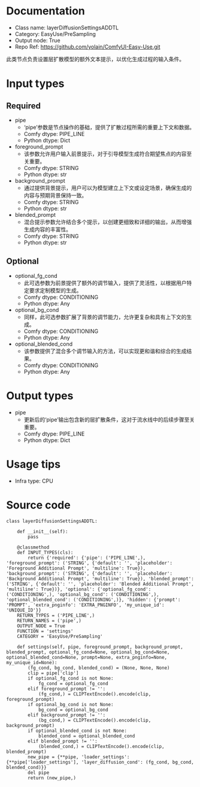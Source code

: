# Documentation
- Class name: layerDiffusionSettingsADDTL
- Category: EasyUse/PreSampling
- Output node: True
- Repo Ref: https://github.com/yolain/ComfyUI-Easy-Use.git

此类节点负责设置层扩散模型的额外文本提示，以优化生成过程的输入条件。

# Input types
## Required
- pipe
    - ‘pipe’参数是节点操作的基础，提供了扩散过程所需的重要上下文和数据。
    - Comfy dtype: PIPE_LINE
    - Python dtype: Dict
- foreground_prompt
    - 该参数允许用户输入前景提示，对于引导模型生成符合期望焦点的内容至关重要。
    - Comfy dtype: STRING
    - Python dtype: str
- background_prompt
    - 通过提供背景提示，用户可以为模型建立上下文或设定场景，确保生成的内容与预期背景保持一致。
    - Comfy dtype: STRING
    - Python dtype: str
- blended_prompt
    - 混合提示参数允许结合多个提示，以创建更细致和详细的输出，从而增强生成内容的丰富性。
    - Comfy dtype: STRING
    - Python dtype: str
## Optional
- optional_fg_cond
    - 此可选参数为前景提供了额外的调节输入，提供了灵活性，以根据用户特定要求定制模型的生成。
    - Comfy dtype: CONDITIONING
    - Python dtype: Any
- optional_bg_cond
    - 同样，此可选参数扩展了背景的调节能力，允许更复杂和具有上下文的生成。
    - Comfy dtype: CONDITIONING
    - Python dtype: Any
- optional_blended_cond
    - 该参数提供了混合多个调节输入的方法，可以实现更和谐和综合的生成结果。
    - Comfy dtype: CONDITIONING
    - Python dtype: Any

# Output types
- pipe
    - 更新后的‘pipe’输出包含新的层扩散条件，这对于流水线中的后续步骤至关重要。
    - Comfy dtype: PIPE_LINE
    - Python dtype: Dict

# Usage tips
- Infra type: CPU

# Source code
```
class layerDiffusionSettingsADDTL:

    def __init__(self):
        pass

    @classmethod
    def INPUT_TYPES(cls):
        return {'required': {'pipe': ('PIPE_LINE',), 'foreground_prompt': ('STRING', {'default': '', 'placeholder': 'Foreground Additional Prompt', 'multiline': True}), 'background_prompt': ('STRING', {'default': '', 'placeholder': 'Background Additional Prompt', 'multiline': True}), 'blended_prompt': ('STRING', {'default': '', 'placeholder': 'Blended Additional Prompt', 'multiline': True})}, 'optional': {'optional_fg_cond': ('CONDITIONING',), 'optional_bg_cond': ('CONDITIONING',), 'optional_blended_cond': ('CONDITIONING',)}, 'hidden': {'prompt': 'PROMPT', 'extra_pnginfo': 'EXTRA_PNGINFO', 'my_unique_id': 'UNIQUE_ID'}}
    RETURN_TYPES = ('PIPE_LINE',)
    RETURN_NAMES = ('pipe',)
    OUTPUT_NODE = True
    FUNCTION = 'settings'
    CATEGORY = 'EasyUse/PreSampling'

    def settings(self, pipe, foreground_prompt, background_prompt, blended_prompt, optional_fg_cond=None, optional_bg_cond=None, optional_blended_cond=None, prompt=None, extra_pnginfo=None, my_unique_id=None):
        (fg_cond, bg_cond, blended_cond) = (None, None, None)
        clip = pipe['clip']
        if optional_fg_cond is not None:
            fg_cond = optional_fg_cond
        elif foreground_prompt != '':
            (fg_cond,) = CLIPTextEncode().encode(clip, foreground_prompt)
        if optional_bg_cond is not None:
            bg_cond = optional_bg_cond
        elif background_prompt != '':
            (bg_cond,) = CLIPTextEncode().encode(clip, background_prompt)
        if optional_blended_cond is not None:
            blended_cond = optional_blended_cond
        elif blended_prompt != '':
            (blended_cond,) = CLIPTextEncode().encode(clip, blended_prompt)
        new_pipe = {**pipe, 'loader_settings': {**pipe['loader_settings'], 'layer_diffusion_cond': (fg_cond, bg_cond, blended_cond)}}
        del pipe
        return (new_pipe,)
```